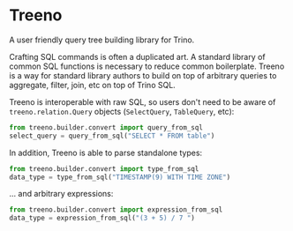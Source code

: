 # Treeno

A user friendly query tree building library for Trino.

Crafting SQL commands is often a duplicated art.
A standard library of common SQL functions is necessary to reduce common boilerplate.
Treeno is a way for standard library authors to build on top of arbitrary queries to
aggregate, filter, join, etc on top of Trino SQL.

Treeno is interoperable with raw SQL, so users don't need to be aware of `treeno.relation.Query` objects (`SelectQuery`, `TableQuery`, etc):

```python
from treeno.builder.convert import query_from_sql
select_query = query_from_sql("SELECT * FROM table")
```

In addition, Treeno is able to parse standalone types:

```python
from treeno.builder.convert import type_from_sql
data_type = type_from_sql("TIMESTAMP(9) WITH TIME ZONE")
```

... and arbitrary expressions:

```python
from treeno.builder.convert import expression_from_sql
data_type = expression_from_sql("(3 + 5) / 7 ")
```
